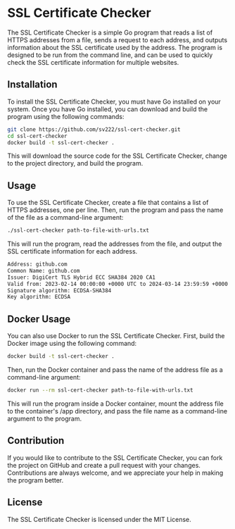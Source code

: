 # SSL Certificate Checker

The SSL Certificate Checker is a simple Go program that reads a list of HTTPS addresses from a file, sends a request to each address, and outputs information about the SSL certificate used by the address. The program is designed to be run from the command line, and can be used to quickly check the SSL certificate information for multiple websites.

## Installation

To install the SSL Certificate Checker, you must have Go installed on your system. Once you have Go installed, you can download and build the program using the following commands:

```bash
git clone https://github.com/sv222/ssl-cert-checker.git
cd ssl-cert-checker
docker build -t ssl-cert-checker .
```

This will download the source code for the SSL Certificate Checker, change to the project directory, and build the program.

## Usage

To use the SSL Certificate Checker, create a file that contains a list of HTTPS addresses, one per line. Then, run the program and pass the name of the file as a command-line argument:

```bash
./ssl-cert-checker path-to-file-with-urls.txt
```

This will run the program, read the addresses from the file, and output the SSL certificate information for each address.

```bash
Address: github.com
Common Name: github.com
Issuer: DigiCert TLS Hybrid ECC SHA384 2020 CA1
Valid from: 2023-02-14 00:00:00 +0000 UTC to 2024-03-14 23:59:59 +0000 UTC
Signature algorithm: ECDSA-SHA384
Key algorithm: ECDSA
```

## Docker Usage

You can also use Docker to run the SSL Certificate Checker. First, build the Docker image using the following command:

```bash
docker build -t ssl-cert-checker .
```

Then, run the Docker container and pass the name of the address file as a command-line argument:

```bash
docker run --rm ssl-cert-checker path-to-file-with-urls.txt
```

This will run the program inside a Docker container, mount the address file to the container's /app directory, and pass the file name as a command-line argument to the program.

## Contribution

If you would like to contribute to the SSL Certificate Checker, you can fork the project on GitHub and create a pull request with your changes. Contributions are always welcome, and we appreciate your help in making the program better.

## License

The SSL Certificate Checker is licensed under the MIT License.
